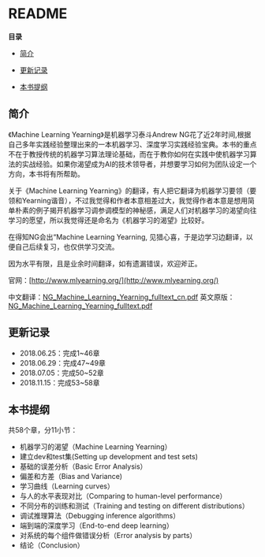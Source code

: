 # README

**目录**

- [简介](#简介)

- [更新记录](#更新记录)

- [本书提纲](#本书提纲)
 

## 简介

《Machine Learning Yearning》是机器学习泰斗Andrew NG花了近2年时间,根据自己多年实践经验整理出来的一本机器学习、深度学习实践经验宝典。本书的重点不在于教授传统的机器学习算法理论基础，而在于教你如何在实践中使机器学习算法的实战经验。如果你渴望成为AI的技术领导者，并想要学习如何为团队设定一个方向，本书将有所帮助。

关于《Machine Learning Yearning》的翻译，有人把它翻译为机器学习要领（要领和Yearning谐音），不过我觉得和作者本意相差过大，我觉得作者本意是想用简单朴素的例子揭开机器学习调参调模型的神秘感，满足人们对机器学习的渴望向往学习的愿望，所以我觉得还是命名为《机器学习的渴望》比较好。

在得知NG会出“Machine Learning Yearning, 见猎心喜，于是边学习边翻译，以便自己后续复习，也仅供学习交流。

因为水平有限，且是业余时间翻译，如有遗漏错误，欢迎斧正。

官网：[http://www.mlyearning.org/](http://www.mlyearning.org/)

中文翻译：[NG_Machine_Learning_Yearning_fulltext_cn.pdf](./Machine_Learning_Yearning_github.md)
英文原版：[NG_Machine_Learning_Yearning_fulltext.pdf](./NG_Machine_Learning_Yearning_fulltext.pdf)

## 更新记录

- 2018.06.25：完成1~46章
- 2018.06.29：完成47~49章
- 2018.07.05：完成50~52章
- 2018.11.15：完成53~58章

## 本书提纲

共58个章，分11小节：

- 机器学习的渴望（Machine Learning Yearning）
- 建立dev和test集(Setting up development and test sets)
- 基础的误差分析（Basic Error Analysis）
- 偏差和方差（Bias and Variance)
- 学习曲线（Learning curves）
- 与人的水平表现对比（Comparing to human-level performance）
- 不同分布的训练和测试（Training and testing on different distributions）
- 调试推理算法（Debugging inference algorithms）
- 端到端的深度学习（End-to-end deep learning）
- 对系统的每个组件做错误分析（Error analysis by parts）
- 结论（Conclusion）
